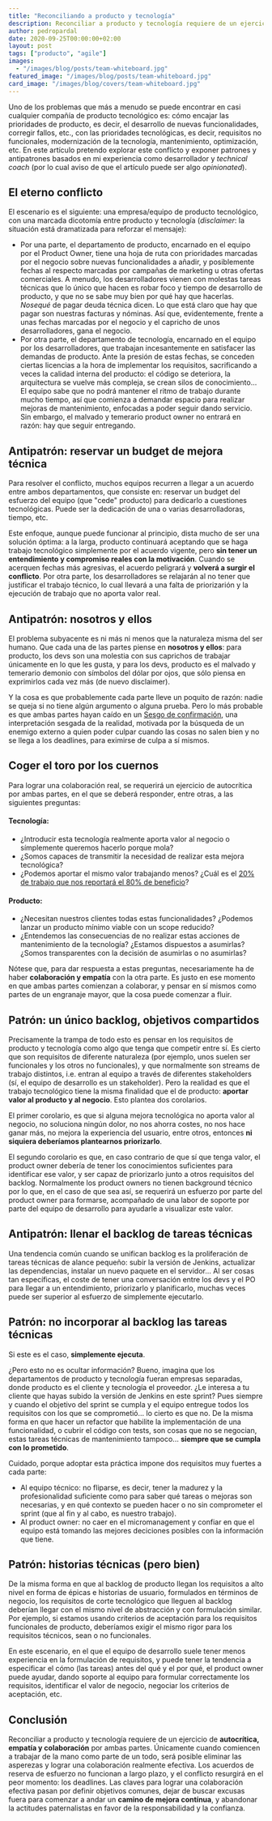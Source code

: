 ```yaml
---
title: "Reconciliando a producto y tecnología"
description: Reconciliar a producto y tecnología requiere de un ejercicio de autocrítica, empatía y colaboración por ambas partes.
author: pedropardal
date: 2020-09-25T00:00:00+02:00
layout: post
tags: ["producto", "agile"]
images:
  - "/images/blog/posts/team-whiteboard.jpg"
featured_image: "/images/blog/posts/team-whiteboard.jpg"
card_image: "/images/blog/covers/team-whiteboard.jpg"
---
```


Uno de los problemas que más a menudo se puede encontrar en casi cualquier compañía de producto tecnológico es: cómo encajar las prioridades de producto, es decir, el desarrollo de nuevas funcionalidades, corregir fallos, etc., con las prioridades tecnológicas, es decir, requisitos no funcionales, modernización de la tecnología, mantenimiento, optimización, etc. En este artículo pretendo explorar este conflicto y exponer patrones y antipatrones basados en mi experiencia como desarrollador y *technical coach* (por lo cual aviso de que el artículo puede ser algo *opinionated*).

## El eterno conflicto

El escenario es el siguiente: una empresa/equipo de producto tecnológico, con una marcada dicotomía entre producto y tecnología (*disclaimer*: la situación está dramatizada para reforzar el mensaje):

- Por una parte, el departamento de producto, encarnado en el equipo por el Product Owner, tiene una hoja de ruta con prioridades marcadas por el negocio sobre nuevas funcionalidades a añadir, y posiblemente fechas al respecto marcadas por campañas de marketing u otras ofertas comerciales. A menudo, los desarrolladores vienen con molestas tareas técnicas que lo único que hacen es robar foco y tiempo de desarrollo de producto, y que no se sabe muy bien por qué hay que hacerlas. *Nosequé* de pagar deuda técnica dicen. Lo que está claro que hay que pagar son nuestras facturas y nóminas. Así que, evidentemente, frente a unas fechas marcadas por el negocio y el capricho de unos desarrolladores, gana el negocio.
- Por otra parte, el departamento de tecnología, encarnado en el equipo por los desarrolladores, que trabajan incesantemente en satisfacer las demandas de producto. Ante la presión de estas fechas, se conceden ciertas licencias a la hora de implementar los requisitos, sacrificando a veces la calidad interna del producto: el código se deteriora, la arquitectura se vuelve más compleja, se crean silos de conocimiento... El equipo sabe que no podrá mantener el ritmo de trabajo durante mucho tiempo, así que comienza a demandar espacio para realizar mejoras de mantenimiento, enfocadas a poder seguir dando servicio. Sin embargo, el malvado y temerario product owner no entrará en razón: hay que seguir entregando.

## Antipatrón: reservar un budget de mejora técnica

Para resolver el conflicto, muchos equipos recurren a llegar a un acuerdo entre ambos departamentos, que consiste en: reservar un budget del esfuerzo del equipo (que "cede" producto) para dedicarlo a cuestiones tecnológicas. Puede ser la dedicación de una o varias desarrolladoras, tiempo, etc.

Este enfoque, aunque puede funcionar al principio, dista mucho de ser una solución óptima: a la larga, producto continuará aceptando que se haga trabajo tecnológico simplemente por el acuerdo vigente, pero **sin tener un entendimiento y compromiso reales con la motivación**. Cuando se acerquen fechas más agresivas, el acuerdo peligrará y **volverá a surgir el conflicto**. Por otra parte, los desarrolladores se relajarán al no tener que justificar el trabajo técnico, lo cual llevará a una falta de priorizarión y la ejecución de trabajo que no aporta valor real.

## Antipatrón: nosotros y ellos

El problema subyacente es ni más ni menos que la naturaleza misma del ser humano. Que cada una de las partes piense en **nosotros y ellos**: para producto, los devs son una molestia con sus caprichos de trabajar únicamente en lo que les gusta, y para los devs, producto es el malvado y temerario demonio con símbolos del dólar por ojos, que sólo piensa en exprimirlos cada vez más (de nuevo disclaimer).

Y la cosa es que probablemente cada parte lleve un poquito de razón: nadie se queja si no tiene algún argumento o alguna prueba. Pero lo más probable es que ambas partes hayan caído en un [Sesgo de confirmación](https://es.wikipedia.org/wiki/Sesgo_de_confirmaci%C3%B3n), una interpretación sesgada de la realidad, motivada por la búsqueda de un enemigo externo a quien poder culpar cuando las cosas no salen bien y no se llega a los deadlines, para eximirse de culpa a sí mismos.

## Coger el toro por los cuernos

Para lograr una colaboración real, se requerirá un ejercicio de autocrítica por ambas partes, en el que se deberá responder, entre otras, a las siguientes preguntas:

#### Tecnología:

- ¿Introducir esta tecnología realmente aporta valor al negocio o símplemente queremos hacerlo porque mola?
- ¿Somos capaces de transmitir la necesidad de realizar esta mejora tecnológica?
- ¿Podemos aportar el mismo valor trabajando menos? ¿Cuál es el [20% de trabajo que nos reportará el 80% de beneficio](https://es.wikipedia.org/wiki/Principio_de_Pareto)?

#### Producto:

- ¿Necesitan nuestros clientes todas estas funcionalidades? ¿Podemos lanzar un producto mínimo viable con un scope reducido?
- ¿Entendemos las consecuencias de no realizar estas acciones de mantenimiento de la tecnología? ¿Estamos dispuestos a asumirlas? ¿Somos transparentes con la decisión de asumirlas o no asumirlas?

Nótese que, para dar respuesta a estas preguntas, necesariamente ha de haber **colaboración y empatía** con la otra parte. Es justo en ese momento en que ambas partes comienzan a colaborar, y pensar en sí mismos como partes de un engranaje mayor, que la cosa puede comenzar a fluir.

## Patrón: un único backlog, objetivos compartidos

Precisamente la trampa de todo esto es pensar en los requisitos de producto y tecnología como algo que tenga que competir entre sí. Es cierto que son requisitos de diferente naturaleza (por ejemplo, unos suelen ser funcionales y los otros no funcionales), y que normalmente son streams de trabajo distintos, i.e. entran al equipo a través de diferentes stakeholders (sí, el equipo de desarrollo es un stakeholder). Pero la realidad es que el trabajo tecnológico tiene la misma finalidad que el de producto: **aportar valor al producto y al negocio**. Esto plantea dos corolarios.

El primer corolario, es que si alguna mejora tecnológica no aporta valor al negocio, no soluciona ningún dolor, no nos ahorra costes, no nos hace ganar más, no mejora la experiencia del usuario, entre otros, entonces **ni siquiera deberíamos plantearnos priorizarlo**.

El segundo corolario es que, en caso contrario de que sí que tenga valor, el product owner debería de tener los conocimientos suficientes para identificar ese valor, y ser capaz de priorizarlo junto a otros requisitos del backlog. Normalmente los product owners no tienen background técnico por lo que, en el caso de que sea así, se requerirá un esfuerzo por parte del product owner para formarse, acompañado de una labor de soporte por parte del equipo de desarrollo para ayudarle a visualizar este valor.

## Antipatrón: llenar el backlog de tareas técnicas

Una tendencia común cuando se unifican backlog es la proliferación de tareas técnicas de alance pequeño: subir la versión de Jenkins, actualizar las dependencias, instalar un nuevo paquete en el servidor... Al ser cosas tan específicas, el coste de tener una conversación entre los devs y el PO para llegar a un entendimiento, priorizarlo y planificarlo, muchas veces puede ser superior al esfuerzo de simplemente ejecutarlo.

## Patrón: no incorporar al backlog las tareas técnicas

Si este es el caso, **simplemente ejecuta**.

¿Pero esto no es ocultar información? Bueno, imagina que los departamentos de producto y tecnología fueran empresas separadas, donde producto es el cliente y tecnología el proveedor. ¿Le interesa a tu cliente que hayas subido la versión de Jenkins en este sprint? Pues siempre y cuando el objetivo del sprint se cumpla y el equipo entregue todos los requisitos con los que se comprometió... lo cierto es que no. De la misma forma en que hacer un refactor que habilite la implementación de una funcionalidad, o cubrir el código con tests, son cosas que no se negocian, estas tareas técnicas de mantenimiento tampoco... **siempre que se cumpla con lo prometido**.

Cuidado, porque adoptar esta práctica impone dos requisitos muy fuertes a cada parte:

- Al equipo técnico: no fliparse, es decir, tener la madurez y la profesionalidad suficiente como para saber qué tareas o mejoras son necesarias, y en qué contexto se pueden hacer o no sin comprometer el sprint (que al fin y al cabo, es nuestro trabajo).
- Al product owner: no caer en el micromanagement y confiar en que el equipo está tomando las mejores deciciones posibles con la información que tiene.

## Patrón: historias técnicas (pero bien)

De la misma forma en que al backlog de producto llegan los requisitos a alto nivel en forma de épicas e historias de usuario, formulados en términos de negocio, los requisitos de corte tecnológico que lleguen al backlog deberían llegar con el mismo nivel de abstracción y con formulación similar. Por ejemplo, si estamos usando criterios de aceptación para los requisitos funcionales de producto, deberíamos exigir el mismo rigor para los requisitos técnicos, sean o no funcionales.

En este escenario, en el que el equipo de desarrollo suele tener menos experiencia en la formulación de requisitos, y puede tener la tendencia a especificar el cómo (las tareas) antes del qué y el por qué, el product owner puede ayudar, dando soporte al equipo para formular correctamente los requisitos, identificar el valor de negocio, negociar los criterios de aceptación, etc.

## Conclusión

Reconciliar a producto y tecnología requiere de un ejercicio de **autocrítica, empatía y colaboración** por ambas partes. Únicamente cuando comiencen a trabajar de la mano como parte de un todo, será posible eliminar las asperezas y lograr una colaboración realmente efectiva. Los acuerdos de reserva de esfuerzo no funcionan a largo plazo, y el conflicto resurgirá en el peor momento: los deadlines. Las claves para lograr una colaboración efectiva pasan por definir objetivos comunes, dejar de buscar excusas fuera para comenzar a andar un **camino de mejora contínua**, y abandonar la actitudes paternalistas en favor de la responsabilidad y la confianza.
